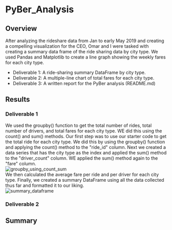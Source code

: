 # PyBer_Analysis  
## Overview  
After analyzing the rideshare data from Jan to early May 2019 and creating a compelling visualization for the CEO, Omar and I were tasked with creating a summary data frame of the ride sharing data by city type.  We used Pandas and Matplotlib to create a line graph showing the weekly fares for each city type.  
* Deliverable 1: A ride-sharing summary DataFrame by city type.  
* Deliverable 2: A multiple-line chart of total fares for each city type.  
* Deliverable 3: A written report for the PyBer analysis (README.md)  
## Results  
### Deliverable 1  
We used the groupby() function to get the total number of rides, total number of drivers, and total fares for each city type. WE did this using the count() and sum() methods. Our first step was to use our starter code to get the total ride for each city type. We did this by using the groupby() function and applying the count() method to the "ride_id" column. Next we created a data series that has the city type as the index and applied the sum() method to the "driver_count" column.  WE applied the sum() method again to the "fare" column.  
![groupby_using_count_sum](https://user-images.githubusercontent.com/96501958/152714861-144ddbeb-3ec2-4e0c-b2a5-eb665bea6874.png)  
We then calculated the average fare per ride and per driver for each city type. Finally, we created a summary DataFrame using all the data collected thus far and formatted it to our liking.  
![summary_dataframe](https://user-images.githubusercontent.com/96501958/152715317-fca9e3a0-a8be-423e-9cbb-b48de3f36c71.png)  
### Deliverable 2  




## Summary
